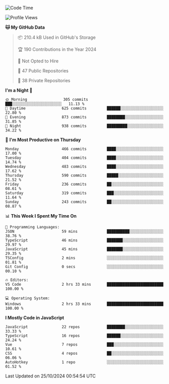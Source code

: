 <!--START_SECTION:waka-->
![Code Time](http://img.shields.io/badge/Code%20Time-872%20hrs%2040%20mins-blue)

![Profile Views](http://img.shields.io/badge/Profile%20Views-0-blue)

**🐱 My GitHub Data** 

> 📦 210.4 kB Used in GitHub's Storage 
 > 
> 🏆 190 Contributions in the Year 2024
 > 
> 🚫 Not Opted to Hire
 > 
> 📜 47 Public Repositories 
 > 
> 🔑 38 Private Repositories 
 > 
**I'm a Night 🦉** 

```text
🌞 Morning                305 commits         ███░░░░░░░░░░░░░░░░░░░░░░   11.13 % 
🌆 Daytime                625 commits         ██████░░░░░░░░░░░░░░░░░░░   22.80 % 
🌃 Evening                873 commits         ████████░░░░░░░░░░░░░░░░░   31.85 % 
🌙 Night                  938 commits         █████████░░░░░░░░░░░░░░░░   34.22 % 
```
📅 **I'm Most Productive on Thursday** 

```text
Monday                   466 commits         ████░░░░░░░░░░░░░░░░░░░░░   17.00 % 
Tuesday                  404 commits         ████░░░░░░░░░░░░░░░░░░░░░   14.74 % 
Wednesday                483 commits         ████░░░░░░░░░░░░░░░░░░░░░   17.62 % 
Thursday                 590 commits         █████░░░░░░░░░░░░░░░░░░░░   21.52 % 
Friday                   236 commits         ██░░░░░░░░░░░░░░░░░░░░░░░   08.61 % 
Saturday                 319 commits         ███░░░░░░░░░░░░░░░░░░░░░░   11.64 % 
Sunday                   243 commits         ██░░░░░░░░░░░░░░░░░░░░░░░   08.87 % 
```


📊 **This Week I Spent My Time On** 

```text
💬 Programming Languages: 
JSON                     59 mins             ██████████░░░░░░░░░░░░░░░   38.76 % 
TypeScript               46 mins             ███████░░░░░░░░░░░░░░░░░░   29.97 % 
JavaScript               45 mins             ███████░░░░░░░░░░░░░░░░░░   29.35 % 
TSConfig                 2 mins              ░░░░░░░░░░░░░░░░░░░░░░░░░   01.81 % 
Git Config               0 secs              ░░░░░░░░░░░░░░░░░░░░░░░░░   00.10 % 

🔥 Editors: 
VS Code                  2 hrs 33 mins       █████████████████████████   100.00 % 

💻 Operating System: 
Windows                  2 hrs 33 mins       █████████████████████████   100.00 % 
```

**I Mostly Code in JavaScript** 

```text
JavaScript               22 repos            ████████░░░░░░░░░░░░░░░░░   33.33 % 
TypeScript               16 repos            ██████░░░░░░░░░░░░░░░░░░░   24.24 % 
Vue                      7 repos             ███░░░░░░░░░░░░░░░░░░░░░░   10.61 % 
CSS                      4 repos             ██░░░░░░░░░░░░░░░░░░░░░░░   06.06 % 
AutoHotkey               1 repo              ░░░░░░░░░░░░░░░░░░░░░░░░░   01.52 % 
```




 Last Updated on 25/10/2024 00:54:54 UTC
<!--END_SECTION:waka-->
